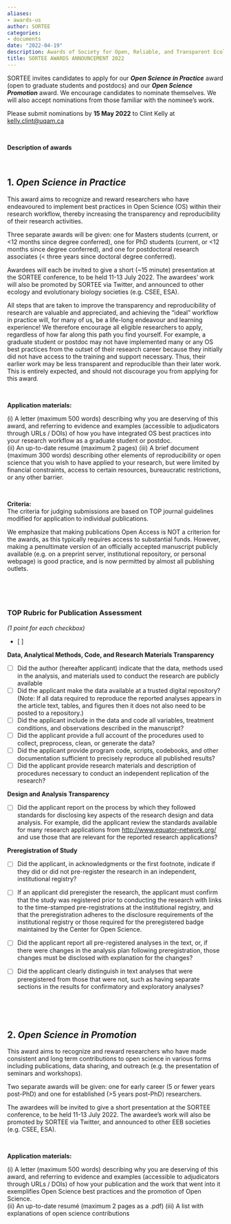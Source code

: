 ```yaml
---
aliases:
- awards-us
author: SORTEE
categories:
- documents
date: "2022-04-19"
description: Awards of Society for Open, Reliable, and Transparent Ecology and Evolutionary biology (SORTEE)
title: SORTEE AWARDS ANNOUNCEMENT 2022
---
```


SORTEE invites candidates to apply for our ***Open Science in Practice*** award (open to graduate students and postdocs) and our ***Open Science Promotion*** award. We encourage candidates to nominate themselves. We will also accept nominations from those familiar with the nominee’s work. 

Please submit nominations by **15 May 2022** to Clint Kelly at [kelly.clint@uqam.ca](mailto:kelly.clint@uqam.ca)

&nbsp;

**Description of awards**   

&nbsp;


## 1. *Open Science in Practice*   

This award aims to recognize and reward researchers who have endeavoured to implement best practices in Open Science (OS) within their research workflow, thereby increasing the transparency and reproducibility of their research activities. 

Three separate awards will be given: one for Masters students (current, or <12 months since degree conferred), one for PhD students (current, or <12 months since degree conferred), and one for postdoctoral research associates (< three years since doctoral degree conferred).

Awardees will each be invited to give a short (~15 minute) presentation at the SORTEE conference, to be held 11-13 July 2022.  The awardees’ work will also be promoted by SORTEE via Twitter, and announced to other ecology and evolutionary biology societies (e.g. CSEE, ESA). 

All steps that are taken to improve the transparency and reproducibility of research are valuable and appreciated, and achieving the “ideal” workflow in practice will, for many of us, be a life-long endeavour and learning experience!  We therefore encourage all eligible researchers to apply, regardless of how far along this path you find yourself. For example, a graduate student or postdoc may not have implemented many or any OS best practices from the outset of their research career because they initially did not have access to the training and support necessary. Thus, their earlier work may be less transparent and reproducible than their later work. This is entirely expected, and should not discourage you from applying for this award.

&nbsp;

**Application materials:**   

(i) A letter (maximum 500 words) describing why you are deserving of this award, and referring to evidence and examples (accessible to adjudicators through URLs / DOIs) of how you have integrated OS best practices into your research workflow as a graduate student or postdoc.  
(ii) An up-to-date resumé (maximum 2 pages)
(iii) A brief document (maximum 300 words) describing other elements of reproducibility or open science that you wish to have applied to your research, but were limited by financial constraints, access to certain resources, bureaucratic restrictions, or any other barrier.   
  

&nbsp;

**Criteria:**   
The criteria for judging submissions are based on TOP journal guidelines modified for application to individual publications.

We emphasize that making publications Open Access is NOT a criterion for the awards, as this typically requires access to substantial funds.  However, making a penultimate version of an officially accepted manuscript publicly available (e.g. on a preprint server, institutional repository, or personal webpage) is good practice, and is now permitted by almost all publishing outlets.

&nbsp;

&nbsp;

### TOP Rubric for Publication Assessment   
*(1 point for each checkbox)*     
- [ ]  

**Data, Analytical Methods, Code, and Research Materials Transparency**   

- [ ] Did the author (hereafter applicant) indicate that the data, methods used in the analysis, and materials used to conduct the research are publicly available    
- [ ] Did the applicant make the data available at a trusted digital repository? (Note: If all data required to reproduce the reported analyses appears in the article text, tables, and figures then it does not also need to be posted to a repository.)    
- [ ] Did the applicant include in the data and code all variables, treatment conditions, and observations described in the manuscript?   
- [ ] Did the applicant provide a full account of the procedures used to collect, preprocess, clean, or generate the data?   
- [ ] Did the applicant provide program code, scripts, codebooks, and other documentation sufficient to precisely reproduce all published results?   
- [ ] Did the applicant provide research materials and description of procedures necessary to conduct an independent replication of the research?   

**Design and Analysis Transparency**   

- [ ] Did the applicant report on the process by which they followed standards for disclosing key aspects of the research design and data analysis. For example, did the applicant review the standards available for many research applications from http://www.equator-network.org/ and use those that are relevant for the reported research applications?   

**Preregistration of Study**   

- [ ] Did the applicant, in acknowledgments or the first footnote, indicate if they did or did not pre-register the research in an independent, institutional registry?    
- [ ] If an applicant did preregister the research, the applicant must confirm that the study was registered prior to conducting the research with links to the time-stamped pre-registrations at the institutional registry, and that the preregistration adheres to the disclosure requirements of the institutional registry or those required for the preregistered badge maintained by the Center for Open Science.   
- [ ] Did the applicant report all pre-registered analyses in the text, or, if there were changes in the analysis plan following preregistration, those changes must be disclosed with explanation for the changes?    
- [ ] Did the applicant clearly distinguish in text analyses that were preregistered from those that were not, such as having separate sections in the results for confirmatory and exploratory analyses?    
 

&nbsp;

&nbsp;

## 2. *Open Science in Promotion*    

This award aims to recognize and reward researchers who have made consistent and long term contributions to open science in various forms including publications, data sharing, and outreach (e.g. the presentation of seminars and workshops). 

Two separate awards will be given: one for early career (5 or fewer years post-PhD) and one for established (>5 years post-PhD) researchers. 

The awardees will be invited to give a short presentation at the SORTEE conference, to be held 11-13 July 2022.  The awardee’s work will also be promoted by SORTEE via Twitter, and announced to other EEB societies (e.g. CSEE, ESA).

&nbsp;

**Application materials:**   

(i) A letter (maximum 500 words) describing why you are deserving of this award, and referring to evidence and examples (accessible to adjudicators through URLs / DOIs) of how your publication and the work that went into it exemplifies Open Science best practices and the promotion of Open Science.  
(ii) An up-to-date resumé (maximum 2 pages as a .pdf)
(iii) A list with explanations of open science contributions

&nbsp;
&nbsp;